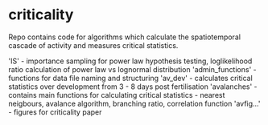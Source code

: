 # criticality
Repo contains code for algorithms which calculate the spatiotemporal cascade of activity and measures critical statistics.


'IS' - importance sampling for power law hypothesis testing, loglikelihood ratio calculation of power law vs lognormal distribution
'admin_functions' - functions for data file naming and structuring
'av_dev' - calculates critical statistics over development from 3 - 8 days post fertilisation
'avalanches' - contains main functions for calculating critical statistics - nearest neigbours, avalance algorithm, branching ratio, correlation function
'avfig...' - figures for criticality paper

